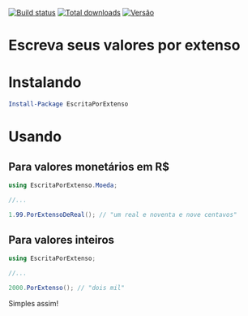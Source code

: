 [![Build status](https://ci.appveyor.com/api/projects/status/nkdw5ed1m10fyrl2?svg=true)](https://ci.appveyor.com/project/gimoteco/escritaporextenso)
[![Total downloads](https://img.shields.io/nuget/dt/EscritaPorExtenso.svg)](https://www.nuget.org/packages/EscritaPorExtenso/)
[![Versão](https://img.shields.io/nuget/v/EscritaPorExtenso.svg)](https://www.nuget.org/packages/EscritaPorExtenso/)

# Escreva seus valores por extenso

# Instalando
``` powershell
Install-Package EscritaPorExtenso 
```
# Usando

## Para valores monetários em R$

``` csharp
using EscritaPorExtenso.Moeda;

//... 

1.99.PorExtensoDeReal(); // "um real e noventa e nove centavos"
```

## Para valores inteiros
``` csharp
using EscritaPorExtenso;

//...

2000.PorExtenso(); // "dois mil"
```

Simples assim!
